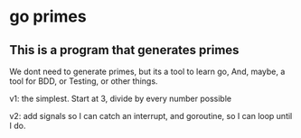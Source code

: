 # go primes


## This is a program that generates primes

We dont need to generate primes, but its a tool to learn go,
And, maybe, a tool for BDD, or Testing, or other things.

v1: the simplest. Start at 3, divide by every number possible

v2: add signals so I can catch an interrupt, and goroutine, so I can loop until I do.